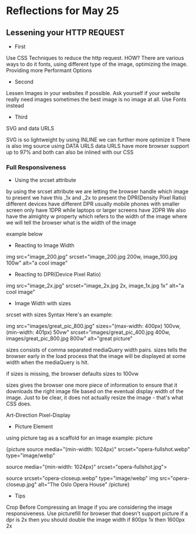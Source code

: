 # Reflections for May 25

## Lessening your HTTP REQUEST

* First

Use CSS Techniques to reduce the http request. HOW?
There are various ways to do it fonts, using different type of the image, optimizing the image.
Providing more Performant Options

* Second

Lessen Images in your websites if possible. Ask yourself if your website really need images
sometimes the best image is no image at all. Use Fonts instead

* Third

SVG and data URLS

SVG is so lightweight by using INLINE we can further more optimize it
There is also img source using DATA URLS
data URLS have more browser support up to 97%
and both can also be inlined with our CSS

### Full Responsiveness

* Using the srcset attribute

by using the srcset attribute we are letting the browser handle which image to present
we have this _1x and _2x to present the DPR(Density Pixel Ratio) different devices have different DPR
usually mobile phones with smaller screen only have 1DPR while laptops or larger screens have 2DPR
We also have the almighty w property which refers to the width of the image where we will tell the browser what is the width of the image

example below

* Reacting to Image Width

img src="image_200.jpg" srcset="image_200.jpg 200w, image_100.jpg 100w" alt="a cool image"

* Reacting to DPR(Device Pixel Ratio)

img src="image_2x.jpg" srcset="image_2x.jpg 2x, image_1x.jpg 1x" alt="a cool image"

* Image Width with sizes

srcset with sizes Syntax
Here's an example:

img src="images/great_pic_800.jpg"
        sizes="(max-width: 400px) 100vw, (min-width: 401px) 50vw"
        srcset="images/great_pic_400.jpg 400w, images/great_pic_800.jpg 800w"
        alt="great picture"

sizes consists of comma separated mediaQuery width pairs. sizes tells the browser early in the load process that the image will be displayed at some width when the mediaQuery is hit.

if sizes is missing, the browser defaults sizes to 100vw

sizes gives the browser one more piece of information to ensure that it downloads the right image file based on the eventual display width of the image. Just to be clear, it does not actually resize the image - that's what CSS does.

Art-Direction
Pixel-Display

* Picture Element

using picture tag as a scaffold for an image
example: picture

{picture
source
media="(min-width: 1024px)"
srcset="opera-fullshot.webp"
type="image/webp"

source
media="(min-width: 1024px)"
srcset="opera-fullshot.jpg">

source
srcset="opera-closeup.webp"
type="image/webp"
img src="opera-closeup.jpg" alt="The Oslo Opera House"
/picture}

* Tips

Crop Before Compressing an Image if you are considering the image responsiveness.
Use picturefill for browser that doesn't support picture
if a dpr is 2x then you should double the image width if 800px 1x then 1600px 2x